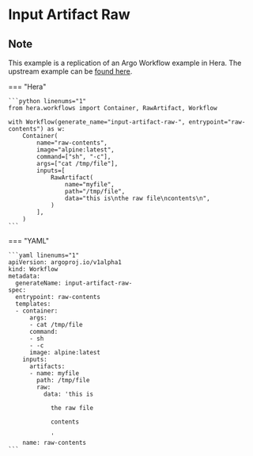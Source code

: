 # Input Artifact Raw

## Note

This example is a replication of an Argo Workflow example in Hera.
The upstream example can be [found here](https://github.com/argoproj/argo-workflows/blob/master/examples/input-artifact-raw.yaml).




=== "Hera"

    ```python linenums="1"
    from hera.workflows import Container, RawArtifact, Workflow

    with Workflow(generate_name="input-artifact-raw-", entrypoint="raw-contents") as w:
        Container(
            name="raw-contents",
            image="alpine:latest",
            command=["sh", "-c"],
            args=["cat /tmp/file"],
            inputs=[
                RawArtifact(
                    name="myfile",
                    path="/tmp/file",
                    data="this is\nthe raw file\ncontents\n",
                )
            ],
        )
    ```

=== "YAML"

    ```yaml linenums="1"
    apiVersion: argoproj.io/v1alpha1
    kind: Workflow
    metadata:
      generateName: input-artifact-raw-
    spec:
      entrypoint: raw-contents
      templates:
      - container:
          args:
          - cat /tmp/file
          command:
          - sh
          - -c
          image: alpine:latest
        inputs:
          artifacts:
          - name: myfile
            path: /tmp/file
            raw:
              data: 'this is

                the raw file

                contents

                '
        name: raw-contents
    ```

